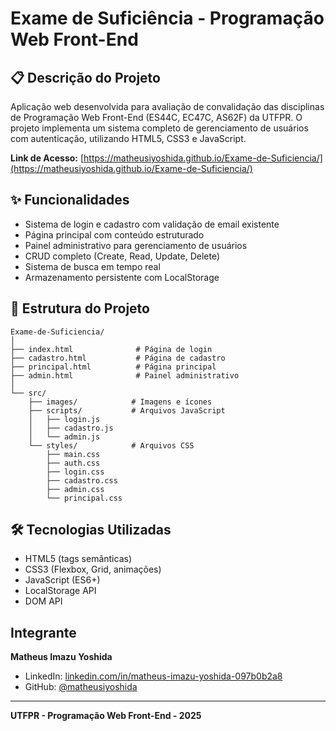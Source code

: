 # Exame de Suficiência - Programação Web Front-End

## 📋 Descrição do Projeto

Aplicação web desenvolvida para avaliação de convalidação das disciplinas de Programação Web Front-End (ES44C, EC47C, AS62F) da UTFPR. O projeto implementa um sistema completo de gerenciamento de usuários com autenticação, utilizando HTML5, CSS3 e JavaScript.

**Link de Acesso:** [https://matheusiyoshida.github.io/Exame-de-Suficiencia/](https://matheusiyoshida.github.io/Exame-de-Suficiencia/)

## ✨ Funcionalidades

- Sistema de login e cadastro com validação de email existente
- Página principal com conteúdo estruturado
- Painel administrativo para gerenciamento de usuários
- CRUD completo (Create, Read, Update, Delete)
- Sistema de busca em tempo real
- Armazenamento persistente com LocalStorage

## 📁 Estrutura do Projeto

```
Exame-de-Suficiencia/
│
├── index.html              # Página de login
├── cadastro.html           # Página de cadastro
├── principal.html          # Página principal
├── admin.html              # Painel administrativo
│
└── src/
    ├── images/            # Imagens e ícones
    ├── scripts/           # Arquivos JavaScript
    │   ├── login.js
    │   ├── cadastro.js
    │   └── admin.js
    └── styles/            # Arquivos CSS
        ├── main.css
        ├── auth.css
        ├── login.css
        ├── cadastro.css
        ├── admin.css
        └── principal.css
```

## 🛠️ Tecnologias Utilizadas

-  HTML5 (tags semânticas)
-  CSS3 (Flexbox, Grid, animações)
-  JavaScript (ES6+)
-  LocalStorage API
-  DOM API

## Integrante

**Matheus Imazu Yoshida**
- LinkedIn: [linkedin.com/in/matheus-imazu-yoshida-097b0b2a8](https://www.linkedin.com/in/matheus-imazu-yoshida-097b0b2a8)
- GitHub: [@matheusiyoshida](https://github.com/matheusiyoshida)

---

**UTFPR - Programação Web Front-End - 2025**
